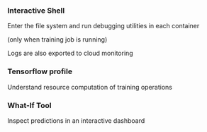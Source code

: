 
### Interactive Shell

Enter the file system and run debugging utilities in each container

(only when training job is running)

Logs are also exported to cloud monitoring

### Tensorflow profile

Understand resource computation of training operations

### What-If Tool


Inspect predictions in an interactive dashboard

